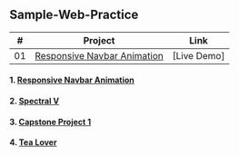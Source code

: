 ## Sample-Web-Practice

|  #  | Project                                                                                                                     | Link
| :-: | --------------------------------------------------------------------------------------------------------------------------- | ---------------------------------------------------------------------------- |
| 01  | [Responsive Navbar Animation](https://sandipswain.github.io/Sample-Web-Practice/Animated%20Responsive%20Navbar/index.html)                            | [Live Demo]

#### 1. [Responsive Navbar Animation](https://sandipswain.github.io/Sample-Web-Practice/Animated%20Responsive%20Navbar/index.html)
#### 2. [Spectral V](https://sandipswain.github.io/Sample-Web-Practice/Spectral%20V/css2.html)
#### 3. [Capstone Project 1](https://sandipswain.github.io/Sample-Web-Practice/Capstone%20Project%201/index.html)
#### 4. [Tea Lover](https://sandipswain.github.io/Sample-Web-Practice/Tea%20Lover/main.html)
